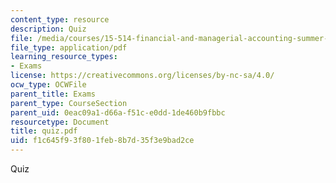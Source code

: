 ```yaml
---
content_type: resource
description: Quiz
file: /media/courses/15-514-financial-and-managerial-accounting-summer-2003/f1c645f93f801feb8b7d35f3e9bad2ce_quiz.pdf
file_type: application/pdf
learning_resource_types:
- Exams
license: https://creativecommons.org/licenses/by-nc-sa/4.0/
ocw_type: OCWFile
parent_title: Exams
parent_type: CourseSection
parent_uid: 0eac09a1-d66a-f51c-e0dd-1de460b9fbbc
resourcetype: Document
title: quiz.pdf
uid: f1c645f9-3f80-1feb-8b7d-35f3e9bad2ce
---
```

Quiz